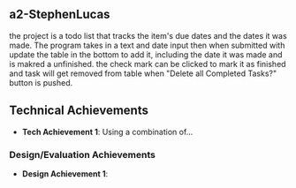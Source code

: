## a2-StephenLucas
the project is a todo list that tracks the item's due dates and the dates it was made. 
The program takes in a text and date input then when submitted with update the table in the bottom to add it, including the date it was made and is makred a unfinished.
the check mark can be clicked to mark it as finished and task will get removed from table when "Delete all Completed Tasks?" button is pushed.
## Technical Achievements
- **Tech Achievement 1**: Using a combination of...

### Design/Evaluation Achievements
- **Design Achievement 1**: 